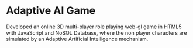 # Adaptive AI Game
Developed an online 3D multi-player role playing web-gl game in HTML5 with JavaScript and NoSQL Database, 
where the non player characters are simulated by an Adaptive Artificial Intelligence mechanism.
